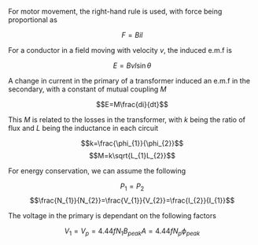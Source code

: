 For motor movement, the right-hand rule is used, with force being proportional as

$$F=Bil$$

For a conductor in a field moving with velocity $v$, the induced e.m.f is

$$E=Bvl\sin{\theta}$$

A change in current in the primary of a transformer induced an e.m.f in the secondary, with a constant of mutual coupling $M$

$$E=M\frac{di}{dt}$$

This $M$ is related to the losses in the transformer, with $k$ being the ratio of flux and $L$ being the inductance in each circuit

$$k=\frac{\phi_{1}}{\phi_{2}}$$
$$M=k\sqrt{L_{1}L_{2}}$$

For energy conservation, we can assume the following

$$P_{1}=P_{2}$$
$$\frac{N_{1}}{N_{2}}=\frac{V_{1}}{V_{2}}=\frac{I_{2}}{I_{1}}$$

The voltage in the primary is dependant on the following factors

$$V_{1}=V_{p}=4.44fN_{1}B_{peak}A=4.44fN_{p}\phi_{peak}$$
